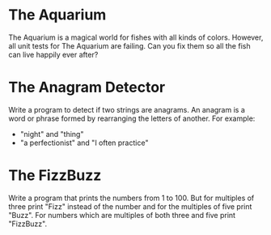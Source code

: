 # The Aquarium
The Aquarium is a magical world for fishes with all kinds of colors. However, all unit tests for The Aquarium are failing. Can you fix them so all the fish can live happily ever after?

# The Anagram Detector
Write a program to detect if two strings are anagrams. An anagram is a word or phrase formed by rearranging the letters of another.
For example:
- "night" and "thing"
- "a perfectionist" and "I often practice"

# The FizzBuzz
Write a program that prints the numbers from 1 to 100. But for multiples of three print "Fizz" instead of the number and for the multiples of five print "Buzz". For numbers which are multiples of both three and five print "FizzBuzz".
